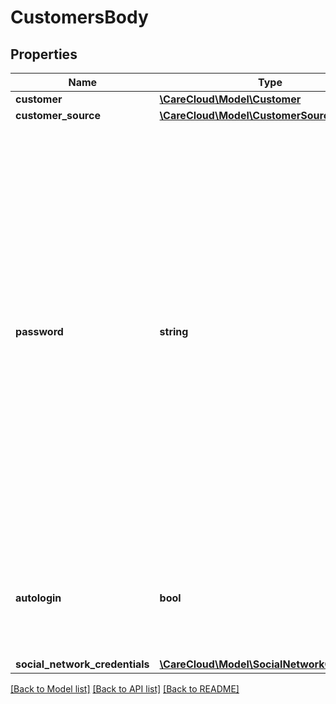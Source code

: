 # CustomersBody

## Properties
Name | Type | Description | Notes
------------ | ------------- | ------------- | -------------
**customer** | [**\CareCloud\Model\Customer**](Customer.md) |  | 
**customer_source** | [**\CareCloud\Model\CustomerSourceRecord**](CustomerSourceRecord.md) |  | 
**password** | **string** | Password of the customer. Password must satisfy the following criteria and contain: At least one number (Example: 1 2 3); At least one uppercase letter (Example: A B C); Minimum lenght of password is 8 characters; Password is not part of a common password list (Example: abc123, password, 12345) | [optional] 
**autologin** | **bool** | If true, password is required and customer is logged in. Otherwise password is optional | 
**social_network_credentials** | [**\CareCloud\Model\SocialNetworkCredentials**](SocialNetworkCredentials.md) |  | [optional] 

[[Back to Model list]](../../README.md#documentation-for-models) [[Back to API list]](../../README.md#documentation-for-api-endpoints) [[Back to README]](../../README.md)

